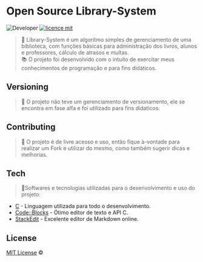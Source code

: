 
# Open Source Library-System
![Developer](https://img.shields.io/badge/GabrielFSSantos-Airport--System-blue)
[![licence mit](https://img.shields.io/github/license/GabrielFSSantos/Library-System)](https://github.com/GabrielFSSantos/Library-System/blob/master/LICENSE.md)

> :bookmark:  Library-System é um algoritmo simples de gerenciamento de uma biblioteca, com funções básicas para administração dos livros, alunos e professores, cálculo de atrasos e multas.  <br>
> :books: O projeto foi desenvolvido com o intuito de exercitar meus conhecimentos de programação e para fins didáticos.

## Versioning
> :flags: O projeto não teve um gerenciamento de versionamento, ele se encontra em fase alfa e foi utilizado para fins didaticos.

## Contributing
> :information_desk_person: O projeto é de livre acesso e uso, então fique à-vontade para realizar um Fork e utilizar do mesmo, como também sugerir dicas e melhorias.

## Tech
> :space_invader:Softwares e tecnologias utilizadas para o desenvolvimento e uso do projeto:

* [C] - Linguagem utilizada para todo o desenvolvimento.
* [Code::Blocks] - Ótimo editor de texto e API C.
* [StackEdit] - Excelente editor de Markdown online.

## License
[MIT License](https://github.com/afonsopacifer/open-source-boilerplate/blob/master/LICENSE.md) ©



[C]: <https://webstore.ansi.org/Standards/INCITS/INCITSISOIEC98992012>
[Code::Blocks]: <http://www.codeblocks.org/>
[StackEdit]: <https://stackedit.io/>
